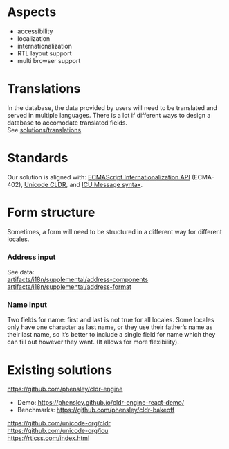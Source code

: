 # Aspects
- accessibility
- localization
- internationalization
- RTL layout support
- multi browser support

# Translations
In the database, the data provided by users will need to be translated and served in multiple languages.
There is a lot if different ways to design a database to accomodate translated fields.  
See [solutions/translations](./translations.md)

# Standards
Our solution is aligned with: [ECMAScript Internationalization API](http://www.ecma-international.org/ecma-402/1.0/) (ECMA-402), [Unicode CLDR](http://cldr.unicode.org/), and [ICU Message syntax](http://userguide.icu-project.org/formatparse/messages).

# Form structure
Sometimes, a form will need to be structured in a different way for different locales. 

### Address input
See data:  
[artifacts/i18n/supplemental/address-components](https://gitlab.com/dinify/artifacts/blob/master/i18n/supplemental/address-components.json)  
[artifacts/i18n/supplemental/address-format](https://gitlab.com/dinify/artifacts/blob/master/i18n/supplemental/address-format.json)

### Name input
Two fields for name: first and last is not true for all locales. Some locales only have one character as last name, or they use their father’s name as their last name, so it’s better to include a single field for name which they can fill out however they want. (It allows for more flexibility).

# Existing solutions
https://github.com/phensley/cldr-engine  
* Demo: https://phensley.github.io/cldr-engine-react-demo/
* Benchmarks: https://github.com/phensley/cldr-bakeoff  

https://github.com/unicode-org/cldr  
https://github.com/unicode-org/icu  
https://rtlcss.com/index.html  
